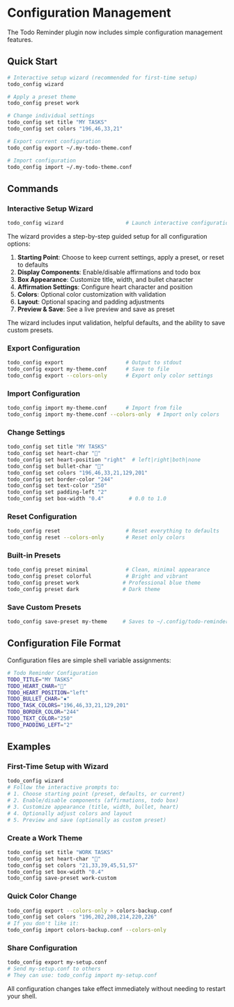 # Configuration Management

The Todo Reminder plugin now includes simple configuration management features.

## Quick Start

```bash
# Interactive setup wizard (recommended for first-time setup)
todo_config wizard

# Apply a preset theme
todo_config preset work

# Change individual settings
todo_config set title "MY TASKS"
todo_config set colors "196,46,33,21"

# Export current configuration
todo_config export ~/.my-todo-theme.conf

# Import configuration
todo_config import ~/.my-todo-theme.conf
```

## Commands

### Interactive Setup Wizard
```bash
todo_config wizard                    # Launch interactive configuration wizard
```

The wizard provides a step-by-step guided setup for all configuration options:

1. **Starting Point**: Choose to keep current settings, apply a preset, or reset to defaults
2. **Display Components**: Enable/disable affirmations and todo box
3. **Box Appearance**: Customize title, width, and bullet character
4. **Affirmation Settings**: Configure heart character and position
5. **Colors**: Optional color customization with validation
6. **Layout**: Optional spacing and padding adjustments
7. **Preview & Save**: See a live preview and save as preset

The wizard includes input validation, helpful defaults, and the ability to save custom presets.

### Export Configuration
```bash
todo_config export                    # Output to stdout
todo_config export my-theme.conf      # Save to file
todo_config export --colors-only      # Export only color settings
```

### Import Configuration
```bash
todo_config import my-theme.conf      # Import from file
todo_config import my-theme.conf --colors-only  # Import only colors
```

### Change Settings
```bash
todo_config set title "MY TASKS"
todo_config set heart-char "💖"
todo_config set heart-position "right"  # left|right|both|none
todo_config set bullet-char "🔸"
todo_config set colors "196,46,33,21,129,201"
todo_config set border-color "244"
todo_config set text-color "250"
todo_config set padding-left "2"
todo_config set box-width "0.4"        # 0.0 to 1.0
```

### Reset Configuration
```bash
todo_config reset                     # Reset everything to defaults
todo_config reset --colors-only       # Reset only colors
```

### Built-in Presets
```bash
todo_config preset minimal            # Clean, minimal appearance
todo_config preset colorful           # Bright and vibrant
todo_config preset work              # Professional blue theme
todo_config preset dark              # Dark theme
```

### Save Custom Presets
```bash
todo_config save-preset my-theme     # Saves to ~/.config/todo-reminder-my-theme.conf
```

## Configuration File Format

Configuration files are simple shell variable assignments:

```bash
# Todo Reminder Configuration
TODO_TITLE="MY TASKS"
TODO_HEART_CHAR="💖"
TODO_HEART_POSITION="left"
TODO_BULLET_CHAR="▪"
TODO_TASK_COLORS="196,46,33,21,129,201"
TODO_BORDER_COLOR="244"
TODO_TEXT_COLOR="250"
TODO_PADDING_LEFT="2"
```

## Examples

### First-Time Setup with Wizard
```bash
todo_config wizard
# Follow the interactive prompts to:
# 1. Choose starting point (preset, defaults, or current)
# 2. Enable/disable components (affirmations, todo box)
# 3. Customize appearance (title, width, bullet, heart)
# 4. Optionally adjust colors and layout
# 5. Preview and save (optionally as custom preset)
```

### Create a Work Theme
```bash
todo_config set title "WORK TASKS"
todo_config set heart-char "💼"
todo_config set colors "21,33,39,45,51,57"
todo_config set box-width "0.4"
todo_config save-preset work-custom
```

### Quick Color Change
```bash
todo_config export --colors-only > colors-backup.conf
todo_config set colors "196,202,208,214,220,226"
# If you don't like it:
todo_config import colors-backup.conf --colors-only
```

### Share Configuration
```bash
todo_config export my-setup.conf
# Send my-setup.conf to others
# They can use: todo_config import my-setup.conf
```

All configuration changes take effect immediately without needing to restart your shell.